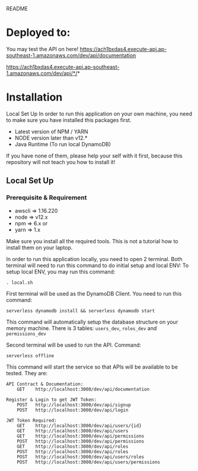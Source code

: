 
README

# Deployed to:

You may test the API on here!
https://ach1bxdas4.execute-api.ap-southeast-1.amazonaws.com/dev/api/documentation


https://ach1bxdas4.execute-api.ap-southeast-1.amazonaws.com/dev/api/*/*


# Installation

Local Set Up
In order to run this application on your own machine, you need to make sure you have installed this packages first.

- Latest version of NPM / YARN
- NODE version later than v12.*
- Java Runtime (To run local DynamoDB)

If you have none of them, please help your self with it first, because this repository will not teach you how to install it!


## Local Set Up
### Prerequisite & Requirement
- awscli => 1.16.220
- node => v12.x
- npm => 6.x or
- yarn => 1.x

Make sure you install all the required tools. This is not a tutorial how to install them on your laptop.

In order to run this application locally, you need to open 2 terminal. Both terminal will need to run this command to do initial setup and local ENV:
To setup local ENV, you may run this command:

```cli
. local.sh
```

First terminal will be used as the DynamoDB Client. You need to run this command:

```cli
serverless dynamodb install && serverless dynamodb start
```

This command will automatically setup the database structure on your memory machine. There is 3 tables: `users_dev`, `roles_dev` and `permissions_dev` 


Second terminal will be used to run the API. Command:
```cli
serverless offline
```

This command will start the service so that APIs will be available to be tested. They are:

```
API Contract & Documentation:
    GET    http://localhost:3000/dev/api/documentation 

Register & Login to get JWT Token:
    POST   http://localhost:3000/dev/api/signup           
    POST   http://localhost:3000/dev/api/login      

JWT Token Required:
    GET    http://localhost:3000/dev/api/users/{id}       
    GET    http://localhost:3000/dev/api/users            
    GET    http://localhost:3000/dev/api/permissions      
    POST   http://localhost:3000/dev/api/permissions      
    GET    http://localhost:3000/dev/api/roles            
    POST   http://localhost:3000/dev/api/roles            
    POST   http://localhost:3000/dev/api/users/roles      
    POST   http://localhost:3000/dev/api/users/permissions    
```

